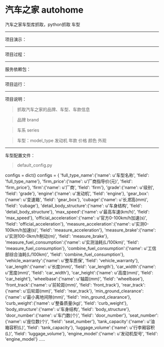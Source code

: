 # 汽车之家 autohome
汽车之家车型库抓取，python抓取 车型


----------
项目演示：


----------
项目过程：




----------
服务依赖包：



----------
项目运行：









----------
项目说明：
>抓取汽车之家的品牌、车型、车款信息

>品牌 brand

>车系 series

>车型：model_type 发动机 年款 价格 颜色 外观


----------

车型配置文件：

>default_config.py

configs = dict()
configs = {
    'full_type_name':{'name': u'车型名称', 'field': 'full_type_name'},
    'firm_price':{'name': u'厂商指导价(元)', 'field': 'firm_price'},
    'firm':{'name': u'厂商', 'field': 'firm'},
    'grade':{'name': u'级别', 'field': 'grade'},
    'engine':{'name': u'发动机', 'field': 'engine'},
    'gear_box':{'name': u'变速箱', 'field': 'gear_box'},
    'cubage':{'name': u'长*宽*高(mm)', 'field': 'cubage'},
    'detail_body_structure':{'name': u'车身结构', 'field': 'detail_body_structure'},
    'max_speed':{'name': u'最高车速(km/h)', 'field': 'max_speed'},
    'official_acceleration':{'name': u'官方0-100km/h加速(s)', 'field': 'official_acceleration'},
    'measure_acceleration':{'name': u'实测0-100km/h加速(s)', 'field': 'measure_acceleration'},
    'measure_brake':{'name': u'实测100-0km/h制动(m)', 'field': 'measure_brake'},
    'measure_fuel_consumption':{'name': u'实测油耗(L/100km)', 'field': 'measure_fuel_consumption'},
    'combine_fuel_consumption':{'name': u'工信部综合油耗(L/100km)', 'field': 'combine_fuel_consumption'},
    'vehicle_warranty':{'name': u'整车质保', 'field': 'vehicle_warranty'},
    'car_length':{'name': u'长度(mm)', 'field': 'car_length'},
    'car_width':{'name': u'宽度(mm)', 'field': 'car_width'},
    'car_height':{'name': u'高度(mm)', 'field': 'car_height'},
    'wheelbase':{'name': u'轴距(mm)', 'field': 'wheelbase'},
    'front_track':{'name': u'前轮距(mm)', 'field': 'front_track'},
    'rear_track':{'name': u'后轮距(mm)', 'field': 'rear_track'},
    'min_ground_clearance':{'name': u'最小离地间隙(mm)', 'field': 'min_ground_clearance'},
    'curb_weight':{'name': u'整备质量(kg)', 'field': 'curb_weight'},
    'body_structure':{'name': u'车身结构', 'field': 'body_structure'},
    'door_number':{'name': u'车门数(个)', 'field': 'door_number'},
    'seat_number':{'name': u'座位数(个)', 'field': 'seat_number'},
    'tank_capacity':{'name': u'油箱容积(L)', 'field': 'tank_capacity'},
    'luggage_volume':{'name': u'行李厢容积(L)', 'field': 'luggage_volume'},
    'engine_model':{'name': u'发动机型号', 'field': 'engine_model'}
	.....